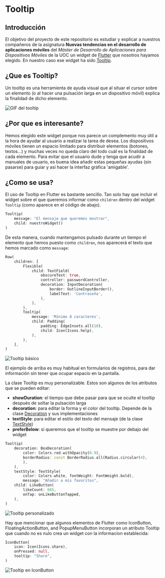 # Tooltip

## Introducción

El objetivo del proyecto de este repositorio es estudiar y explicar a nuestros compañeros de la asignatura **Nuevas tendencias en el desarrollo de aplicaciones móviles** del _Máster de Desarrollo de Aplicaciones para Dispositivos Móviles_ de la UOC un widget de [Flutter](https://flutter.dev) que nosotros hayamos elegido. En nuestro caso ese widget ha sido [Tooltip](https://api.flutter.dev/flutter/material/Tooltip-class.html).

## ¿Que es Tooltip?

Un tooltip es una herramienta de ayuda visual que al situar el cursor sobre un elemento (o al hacer una pulsación larga en un dispositivo móvil) explica la finalidad de dicho elemento.

![GIF del tooltip](images/ejemplo2.gif)

## ¿Por que es interesante?

Hemos elegido este widget porque nos parece un complemento muy útil a la hora de ayudar al usuario a realizar la tarea de desea. Los dispositivos móviles tienen un espacio limitado para distribuir elementos (botones, textos...) y muchas veces no queda claro del todo cuál es la finalidad de cada elemento. Para evitar que el usuario dude y tenga que acudir a manuales de usuario, es buena idea añadir estas pequeñas ayudas (sin pasarse) para guiar y así hacer la interfaz gráfica 'amigable'.

## ¿Como se usa?

El uso de Tooltip en Flutter es bastante sencillo. Tan solo hay que incluir el widget sobre el que queremos informar como `children` dentro del widget `Tooltip` (como aparece en el código de abajo).

```dart
Tooltip(
    message: "El mensaje que queremos mostrar",
    child: nuestroWidget()
)
```

De esta manera, cuando mantengamos pulsado durante un tiempo el elemento que hemos puesto como `children`, nos aparecerá el texto que hemos marcado como `message`:

```dart
Row(
    children: [
        Flexible(
            child: TextField(
                obscureText: true,
                controller: passwordController,
                decoration: InputDecoration(
                    border: OutlineInputBorder(),
                    labelText: 'Contraseña',
                ),
            ),
        ),
        Tooltip(
            message: 'Mínimo 8 caracteres',
            child: Padding(
                padding: EdgeInsets.all(10),
                child: Icon(Icons.help),
            ),
        ),
    ],
)
```

![Tooltip básico](images/ejemplo1.png)

El ejemplo de arriba es muy habitual en formularios de registros, para dar información sin tener que ocupar espacio en la pantalla.

La clase Tooltip es muy personalizable. Estos son algunos de los atributos que se pueden editar:

- **showDuration**: el tiempo que debe pasar para que se oculte el tooltip después de soltar la pulsación larga
- **decoration**: para editar la forma y el color del tooltip. Depende de la clase [Decoration](https://api.flutter.dev/flutter/painting/Decoration-class.html) y sus implementaciones
- **textStyle**: para editar el estilo del texto del mensaje (de la clase [TextStyle](https://api.flutter.dev/flutter/painting/TextStyle-class.html))
- **preferBelow**: si queremos que el tooltip se muestre por debajo del widget

```dart
Tooltip(
    decoration: BoxDecoration(
        color: Colors.red.withOpacity(0.9),
        borderRadius: const BorderRadius.all(Radius.circular(4),
        ),
    ),
    textStyle: TextStyle(
        color: Colors.white, fontWeight: FontWeight.bold),
        message: "Añadir a mis favoritos",
    child: LikeButton(
        likeCount: 665,
        onTap: onLikeButtonTapped,
    ),
)
```

![Tooltip personalizado](images/ejemplo2.png)

Hay que mencionar que algunos elementos de Flutter como IconButton, FloatingActionButton, and PopupMenuButton incorporan un atributo Tooltip que cuando no es nulo crea un widget con la informacion establecida:

```dart
IconButton(
    icon: Icon(Icons.share),
    onPressed: null,
    tooltip: "Share",
)
```

![Tooltip en IconButton](images/ejemplo3.png)
